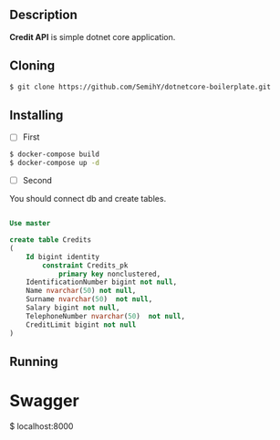 ## Description  

**Credit API** is simple dotnet core application.
  
## Cloning  

```bash
$ git clone https://github.com/SemihY/dotnetcore-boilerplate.git
``` 

## Installing

- [ ] First 

```bash
$ docker-compose build
$ docker-compose up -d
```

- [ ] Second

You should connect db and create tables.

```sql

Use master

create table Credits
(
	Id bigint identity
		constraint Credits_pk
			primary key nonclustered,
	IdentificationNumber bigint not null,
	Name nvarchar(50) not null,
	Surname nvarchar(50)  not null,
	Salary bigint not null,
	TelephoneNumber nvarchar(50)  not null,
	CreditLimit bigint not null
)

```  

## Running

# Swagger

$ localhost:8000



